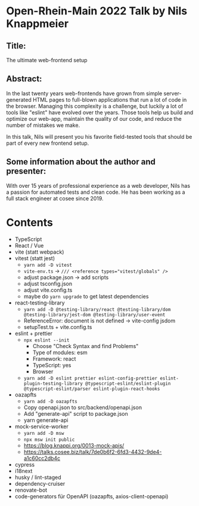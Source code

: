 # Open-Rhein-Main 2022 Talk by Nils Knappmeier

## Title:

The ultimate web-frontend setup

## Abstract:

In the last twenty years web-frontends have grown from simple server-generated HTML
pages to full-blown applications that run a lot of code in the browser.
Managing this complexity is a challenge, but luckily a lot of tools like "eslint" have evolved over
the years. Those tools help us build and optimize our web-app, maintain the quality
of our code, and reduce the number of mistakes we make.

In this talk, Nils will present you his favorite field-tested tools that
should be part of every new frontend setup.

## Some information about the author and presenter:

With over 15 years of professional experience as a web developer,
Nils has a passion for automated tests and clean code.
He has been working as a full stack engineer at cosee since 2019.

# Contents

- TypeScript
- React / Vue
- vite (statt webpack)
- vitest (statt jest)
  - `yarn add -D vitest`
  - `vite-env.ts` -> `/// <reference types="vitest/globals" />`
  - adjust package.json -> add scripts
  - adjust tsconfig.json
  - adjust vite.config.ts
  - maybe do `yarn upgrade` to get latest dependencies
- react-testing-library
  - `yarn add -D @testing-library/react @testing-library/dom @testing-library/jest-dom @testing-library/user-event`
  - ReferenceError: document is not defined -> vite-config jsdom
  - setupTest.ts + vite.config.ts
- eslint + prettier
  - `npx eslint --init`
    - Choose "Check Syntax and find Problems"
    - Type of modules: esm
    - Framework: react
    - TypeScript: yes
    - Browser
  - `yarn add -D eslint prettier eslint-config-prettier eslint-plugin-testing-library @typescript-eslint/eslint-plugin @typescript-eslint/parser eslint-plugin-react-hooks`
- oazapfts
  - `yarn add -D oazapfts`
  - Copy openapi.json to src/backend/openapi.json
  - Add "generate-api" script to package.json
  - yarn generate-api
- mock-service-worker
  - `yarn add -D msw`
  - `npx msw init public`
  - https://blog.knappi.org/0013-mock-apis/
  - https://talks.cosee.biz/talk/7de0b6f2-6fd3-4432-9de4-a1c60cc2db4c
- cypress
- i18next
- husky / lint-staged
- dependency-cruiser
- renovate-bot
- code-generators für OpenAPI (oazapfts, axios-client-openapi)
